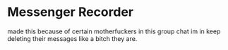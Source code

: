 # Messenger Recorder
 made this because of certain motherfuckers in this group chat im in keep deleting their messages like a bitch they are.
